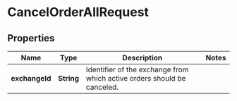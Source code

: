 

# CancelOrderAllRequest

## Properties

Name | Type | Description | Notes
------------ | ------------- | ------------- | -------------
**exchangeId** | **String** | Identifier of the exchange from which active orders should be canceled. | 




